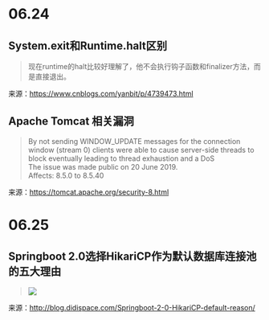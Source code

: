 # 06.24

## System.exit和Runtime.halt区别

>现在runtime的halt比较好理解了，他不会执行钩子函数和finalizer方法，而是直接退出。

来源：https://www.cnblogs.com/yanbit/p/4739473.html

## Apache Tomcat 相关漏洞

>By not sending WINDOW_UPDATE messages for the connection window (stream 0) clients were able to cause server-side threads to block eventually leading to thread exhaustion and a DoS  
>The issue was made public on 20 June 2019.  
>Affects: 8.5.0 to 8.5.40

来源：https://tomcat.apache.org/security-8.html

# 06.25

## Springboot 2.0选择HikariCP作为默认数据库连接池的五大理由

>![](https://github.com/brettwooldridge/HikariCP/wiki/HikariCP-bench-2.6.0.png)

来源：http://blog.didispace.com/Springboot-2-0-HikariCP-default-reason/
